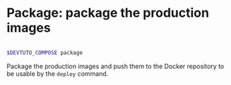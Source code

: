 # Package: package the production images

```{program-output} /usr/src/bin/compose/compose.py package --help

```

```bash
$DEVTUTO_COMPOSE package
```
Package the production images and push them to the Docker repository to be usable by the `deploy` command.
